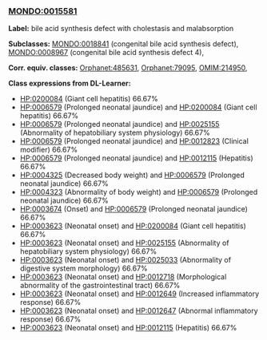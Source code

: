 
### [MONDO:0015581](http://purl.obolibrary.org/obo/MONDO_0015581)
**Label:** bile acid synthesis defect with cholestasis and malabsorption

**Subclasses:** [MONDO:0018841](http://purl.obolibrary.org/obo/MONDO_0018841) (congenital bile acid synthesis defect), [MONDO:0008967](http://purl.obolibrary.org/obo/MONDO_0008967) (congenital bile acid synthesis defect 4), 

**Corr. equiv. classes:** [Orphanet:485631](http://www.orpha.net/ORDO/Orphanet_485631), [Orphanet:79095](http://www.orpha.net/ORDO/Orphanet_79095), [OMIM:214950](http://purl.obolibrary.org/obo/OMIM_214950), 

**Class expressions from DL-Learner:**

- [HP:0200084](http://purl.obolibrary.org/obo/HP_0200084) (Giant cell hepatitis) 66.67%
- [HP:0006579](http://purl.obolibrary.org/obo/HP_0006579) (Prolonged neonatal jaundice) and [HP:0200084](http://purl.obolibrary.org/obo/HP_0200084) (Giant cell hepatitis) 66.67%
- [HP:0006579](http://purl.obolibrary.org/obo/HP_0006579) (Prolonged neonatal jaundice) and [HP:0025155](http://purl.obolibrary.org/obo/HP_0025155) (Abnormality of hepatobiliary system physiology) 66.67%
- [HP:0006579](http://purl.obolibrary.org/obo/HP_0006579) (Prolonged neonatal jaundice) and [HP:0012823](http://purl.obolibrary.org/obo/HP_0012823) (Clinical modifier) 66.67%
- [HP:0006579](http://purl.obolibrary.org/obo/HP_0006579) (Prolonged neonatal jaundice) and [HP:0012115](http://purl.obolibrary.org/obo/HP_0012115) (Hepatitis) 66.67%
- [HP:0004325](http://purl.obolibrary.org/obo/HP_0004325) (Decreased body weight) and [HP:0006579](http://purl.obolibrary.org/obo/HP_0006579) (Prolonged neonatal jaundice) 66.67%
- [HP:0004323](http://purl.obolibrary.org/obo/HP_0004323) (Abnormality of body weight) and [HP:0006579](http://purl.obolibrary.org/obo/HP_0006579) (Prolonged neonatal jaundice) 66.67%
- [HP:0003674](http://purl.obolibrary.org/obo/HP_0003674) (Onset) and [HP:0006579](http://purl.obolibrary.org/obo/HP_0006579) (Prolonged neonatal jaundice) 66.67%
- [HP:0003623](http://purl.obolibrary.org/obo/HP_0003623) (Neonatal onset) and [HP:0200084](http://purl.obolibrary.org/obo/HP_0200084) (Giant cell hepatitis) 66.67%
- [HP:0003623](http://purl.obolibrary.org/obo/HP_0003623) (Neonatal onset) and [HP:0025155](http://purl.obolibrary.org/obo/HP_0025155) (Abnormality of hepatobiliary system physiology) 66.67%
- [HP:0003623](http://purl.obolibrary.org/obo/HP_0003623) (Neonatal onset) and [HP:0025033](http://purl.obolibrary.org/obo/HP_0025033) (Abnormality of digestive system morphology) 66.67%
- [HP:0003623](http://purl.obolibrary.org/obo/HP_0003623) (Neonatal onset) and [HP:0012718](http://purl.obolibrary.org/obo/HP_0012718) (Morphological abnormality of the gastrointestinal tract) 66.67%
- [HP:0003623](http://purl.obolibrary.org/obo/HP_0003623) (Neonatal onset) and [HP:0012649](http://purl.obolibrary.org/obo/HP_0012649) (Increased inflammatory response) 66.67%
- [HP:0003623](http://purl.obolibrary.org/obo/HP_0003623) (Neonatal onset) and [HP:0012647](http://purl.obolibrary.org/obo/HP_0012647) (Abnormal inflammatory response) 66.67%
- [HP:0003623](http://purl.obolibrary.org/obo/HP_0003623) (Neonatal onset) and [HP:0012115](http://purl.obolibrary.org/obo/HP_0012115) (Hepatitis) 66.67%


